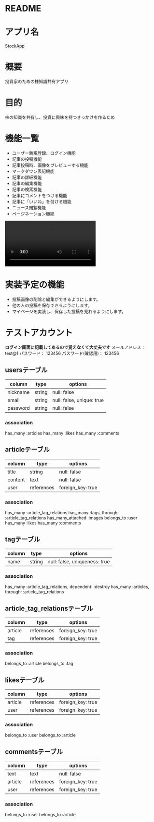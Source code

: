 # README

# アプリ名
  StockApp

# 概要
  投資家のための株知識共有アプリ

# 目的
  株の知識を共有し、投資に興味を持つきっかけを作るため

# 機能一覧
  - ユーザー新規登録、ログイン機能
  - 記事の投稿機能
  - 記事投稿時、画像をプレビューする機能
  - マークダウン表記機能
  - 記事の詳細機能
  - 記事の編集機能
  - 記事の検索機能
  - 記事にコメントをつける機能
  - 記事に「いいね」を付ける機能
  - ニュース閲覧機能
  - ページネーション機能

  ![](https://i.gyazo.com/06f28c6da52bf451a5f15dc3a92f0af8.mp4)

# 実装予定の機能
  - 投稿画像の削除と編集ができるようにします。
  - 他の人の投稿を保存できるようにします。
  - マイページを実装し、保存した投稿を見れるようにします。

# テストアカウント
**ログイン画面に記載してあるので覚えなくて大丈夫です**
メールアドレス： test@1
パスワード： 123456
パスワード(確認用)： 123456


## usersテーブル

  | column   | type   | options                   | 
  | -------- | ------ | ------------------------- | 
  | nickname | string | null: false               | 
  | email    | string | null: false, unique: true | 
  | password | string | null: false               | 

### association

  has_many :articles
  has_many :likes
  has_many :comments

## articleテーブル

  | column  | type       | options           | 
  | ------- | ---------- | ----------------- | 
  | title   | string     | null: false       | 
  | content | text       | null: false       | 
  | user    | references | foreign_key: true | 

### association

  has_many :article_tag_relations
  has_many :tags, through: :article_tag_relations
  has_many_attached :images
  belongs_to :user
  has_many :likes
  has_many :comments

## tagテーブル

  | column  | type       | options                       | 
  | ------- | ---------- | ----------------------------- | 
  | name    | string     | null: false, uniqueness: true | 

### association

  has_many :article_tag_relations, dependent: :destroy
  has_many :articles, through: :article_tag_relations

## article_tag_relationsテーブル

  | column  | type       | options           | 
  | ------- | ---------- | ----------------- | 
  | article | references | foreign_key: true | 
  | tag     | references | foreign_key: true | 

### association

  belongs_to :article
  belongs_to :tag

## likesテーブル

  | column  | type       | options           | 
  | ------- | ---------- | ----------------- | 
  | article | references | foreign_key: true | 
  | user    | references | foreign_key: true | 

### association

  belongs_to :user
  belongs_to :article

## commentsテーブル

  | column  | type       | options           | 
  | ------- | ---------- | ----------------- | 
  | text    | text       | null: false       | 
  | article | references | foreign_key: true | 
  | user    | references | foreign_key: true | 

### association

  belongs_to :user
  belongs_to :article